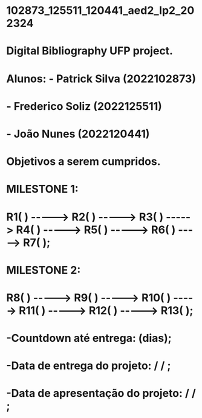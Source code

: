 # 102873_125511_120441_aed2_lp2_202324
# Digital Bibliography UFP project.
# Alunos: - Patrick Silva (2022102873) 
#         - Frederico Soliz (2022125511)
#         - João Nunes (2022120441)

# Objetivos a serem cumpridos.
# MILESTONE 1:

# R1( ) -----> R2( ) -----> R3( ) -----> R4( ) -----> R5( ) -----> R6( ) -----> R7( );

# MILESTONE 2:

# R8( ) -----> R9( ) -----> R10( ) -----> R11( ) -----> R12( ) -----> R13( );



# -Countdown até entrega: (dias);
# -Data de entrega do projeto:  /  / ;
# -Data de apresentação do projeto:  /  / ;



